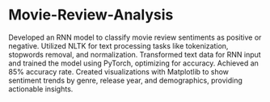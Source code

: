 # Movie-Review-Analysis
Developed an RNN model to classify movie review sentiments as positive or negative. Utilized NLTK for text processing tasks like tokenization, stopwords removal, and normalization. 
Transformed text data for RNN input and trained the model using PyTorch, optimizing for accuracy. 
Achieved an 85% accuracy rate. Created visualizations with Matplotlib to show sentiment trends by genre, release year, and demographics, providing actionable insights.
